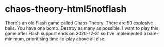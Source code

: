 # chaos-theory-html5notflash
There's an old Flash game called Chaos Theory. There are 50 explosive balls. You have one bomb. Destroy as many as possible.
I want to play this game after Flash support ends on 2020-12-31 so I've implemented a bare-minimum, prioritising time-to-play above all else.